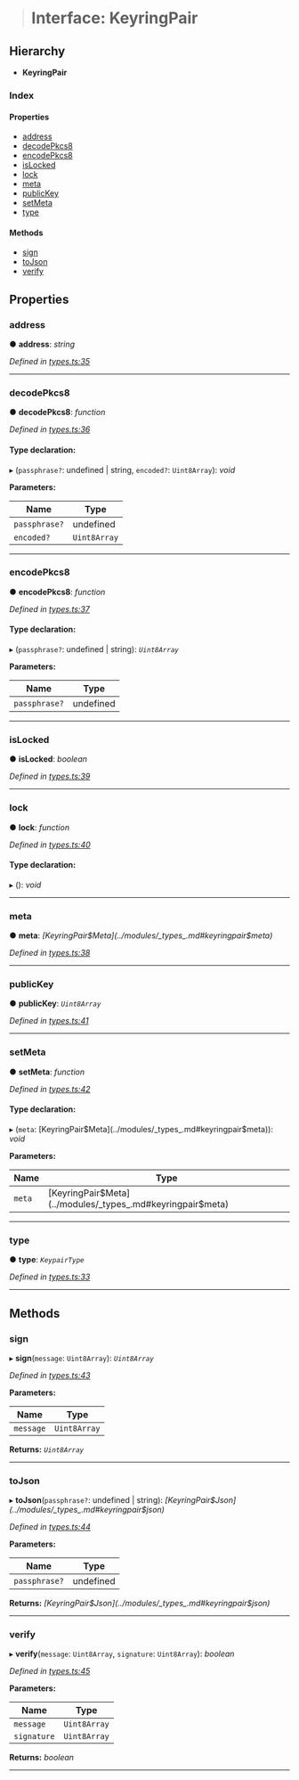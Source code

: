 > # Interface: KeyringPair

## Hierarchy

* **KeyringPair**

### Index

#### Properties

* [address](_types_.keyringpair.md#address)
* [decodePkcs8](_types_.keyringpair.md#decodepkcs8)
* [encodePkcs8](_types_.keyringpair.md#encodepkcs8)
* [isLocked](_types_.keyringpair.md#islocked)
* [lock](_types_.keyringpair.md#lock)
* [meta](_types_.keyringpair.md#meta)
* [publicKey](_types_.keyringpair.md#publickey)
* [setMeta](_types_.keyringpair.md#setmeta)
* [type](_types_.keyringpair.md#type)

#### Methods

* [sign](_types_.keyringpair.md#sign)
* [toJson](_types_.keyringpair.md#tojson)
* [verify](_types_.keyringpair.md#verify)

## Properties

###  address

● **address**: *string*

*Defined in [types.ts:35](url)*

___

###  decodePkcs8

● **decodePkcs8**: *function*

*Defined in [types.ts:36](url)*

#### Type declaration:

▸ (`passphrase?`: undefined | string, `encoded?`: `Uint8Array`): *void*

**Parameters:**

Name | Type |
------ | ------ |
`passphrase?` | undefined | string |
`encoded?` | `Uint8Array` |

___

###  encodePkcs8

● **encodePkcs8**: *function*

*Defined in [types.ts:37](url)*

#### Type declaration:

▸ (`passphrase?`: undefined | string): *`Uint8Array`*

**Parameters:**

Name | Type |
------ | ------ |
`passphrase?` | undefined | string |

___

###  isLocked

● **isLocked**: *boolean*

*Defined in [types.ts:39](url)*

___

###  lock

● **lock**: *function*

*Defined in [types.ts:40](url)*

#### Type declaration:

▸ (): *void*

___

###  meta

● **meta**: *[KeyringPair$Meta](../modules/_types_.md#keyringpair$meta)*

*Defined in [types.ts:38](url)*

___

###  publicKey

● **publicKey**: *`Uint8Array`*

*Defined in [types.ts:41](url)*

___

###  setMeta

● **setMeta**: *function*

*Defined in [types.ts:42](url)*

#### Type declaration:

▸ (`meta`: [KeyringPair$Meta](../modules/_types_.md#keyringpair$meta)): *void*

**Parameters:**

Name | Type |
------ | ------ |
`meta` | [KeyringPair$Meta](../modules/_types_.md#keyringpair$meta) |

___

###  type

● **type**: *`KeypairType`*

*Defined in [types.ts:33](url)*

___

## Methods

###  sign

▸ **sign**(`message`: `Uint8Array`): *`Uint8Array`*

*Defined in [types.ts:43](url)*

**Parameters:**

Name | Type |
------ | ------ |
`message` | `Uint8Array` |

**Returns:** *`Uint8Array`*

___

###  toJson

▸ **toJson**(`passphrase?`: undefined | string): *[KeyringPair$Json](../modules/_types_.md#keyringpair$json)*

*Defined in [types.ts:44](url)*

**Parameters:**

Name | Type |
------ | ------ |
`passphrase?` | undefined | string |

**Returns:** *[KeyringPair$Json](../modules/_types_.md#keyringpair$json)*

___

###  verify

▸ **verify**(`message`: `Uint8Array`, `signature`: `Uint8Array`): *boolean*

*Defined in [types.ts:45](url)*

**Parameters:**

Name | Type |
------ | ------ |
`message` | `Uint8Array` |
`signature` | `Uint8Array` |

**Returns:** *boolean*

___